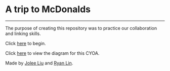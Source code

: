 # A trip to McDonalds

---

The purpose of creating this repository was to practice our collaboration and linking skills.

Click [here](notification.md) to begin.

Click [here](https://docs.google.com/drawings/d/108eMNBPaFeLahpnO7j2PqBGV_tvfDtKfWMb8lhPUiTc/edit) to view the diagram for this CYOA.

Made by [Jolee Liu](https://github.com/joleel3389) and [Ryan Lin](https://github.com/ryanl7989).
